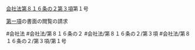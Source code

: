 [会社法第８１６条の２第３項](会社法＿＿＿＿第８１６条の２第３項)第１号

[第一項](会社法＿＿＿＿第８１６条の２第１項)の書面の閲覧の請求


#会社法
#会社法/第８１６条の２
#会社法/第８１６条の２/第３項
#会社法/第８１６条の２/第３項/第１号
